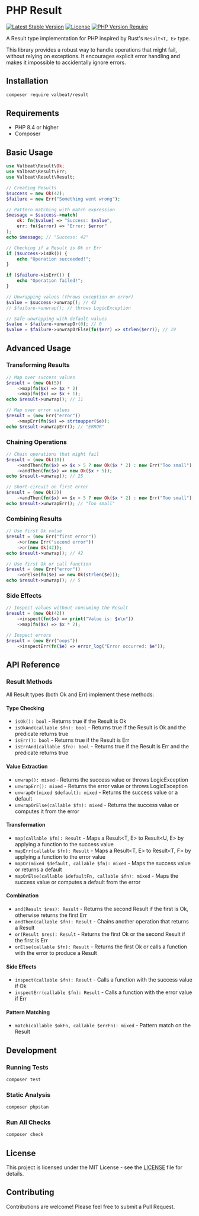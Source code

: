 # PHP Result

[![Latest Stable Version](https://poser.pugx.org/valbeat/result/v)](https://packagist.org/packages/valbeat/result)
[![License](https://poser.pugx.org/valbeat/result/license)](https://packagist.org/packages/valbeat/result)
[![PHP Version Require](https://poser.pugx.org/valbeat/result/require/php)](https://packagist.org/packages/valbeat/result)

A Result type implementation for PHP inspired by Rust's `Result<T, E>` type.

This library provides a robust way to handle operations that might fail, without relying on exceptions. It encourages explicit error handling and makes it impossible to accidentally ignore errors.

## Installation

```bash
composer require valbeat/result
```

## Requirements

- PHP 8.4 or higher
- Composer

## Basic Usage

```php
use Valbeat\Result\Ok;
use Valbeat\Result\Err;
use Valbeat\Result\Result;

// Creating Results
$success = new Ok(42);
$failure = new Err("Something went wrong");

// Pattern matching with match expression
$message = $success->match(
    ok: fn($value) => "Success: $value",
    err: fn($error) => "Error: $error"
);
echo $message; // "Success: 42"

// Checking if a Result is Ok or Err
if ($success->isOk()) {
    echo "Operation succeeded!";
}

if ($failure->isErr()) {
    echo "Operation failed!";
}

// Unwrapping values (throws exception on error)
$value = $success->unwrap(); // 42
// $failure->unwrap(); // throws LogicException

// Safe unwrapping with default values
$value = $failure->unwrapOr(0); // 0
$value = $failure->unwrapOrElse(fn($err) => strlen($err)); // 19
```

## Advanced Usage

### Transforming Results

```php
// Map over success values
$result = (new Ok(5))
    ->map(fn($x) => $x * 2)
    ->map(fn($x) => $x + 1);
echo $result->unwrap(); // 11

// Map over error values
$result = (new Err("error"))
    ->mapErr(fn($e) => strtoupper($e));
echo $result->unwrapErr(); // "ERROR"
```

### Chaining Operations

```php
// Chain operations that might fail
$result = (new Ok(10))
    ->andThen(fn($x) => $x > 5 ? new Ok($x * 2) : new Err("Too small"))
    ->andThen(fn($x) => new Ok($x + 5));
echo $result->unwrap(); // 25

// Short-circuit on first error
$result = (new Ok(2))
    ->andThen(fn($x) => $x > 5 ? new Ok($x * 2) : new Err("Too small"));
echo $result->unwrapErr(); // "Too small"
```

### Combining Results

```php
// Use first Ok value
$result = (new Err("first error"))
    ->or(new Err("second error"))
    ->or(new Ok(42));
echo $result->unwrap(); // 42

// Use first Ok or call function
$result = (new Err("error"))
    ->orElse(fn($e) => new Ok(strlen($e)));
echo $result->unwrap(); // 5
```

### Side Effects

```php
// Inspect values without consuming the Result
$result = (new Ok(42))
    ->inspect(fn($x) => print("Value is: $x\n"))
    ->map(fn($x) => $x * 2);

// Inspect errors
$result = (new Err("oops"))
    ->inspectErr(fn($e) => error_log("Error occurred: $e"));
```

## API Reference

### Result Methods

All Result types (both Ok and Err) implement these methods:

#### Type Checking
- `isOk(): bool` - Returns true if the Result is Ok
- `isOkAnd(callable $fn): bool` - Returns true if the Result is Ok and the predicate returns true
- `isErr(): bool` - Returns true if the Result is Err
- `isErrAnd(callable $fn): bool` - Returns true if the Result is Err and the predicate returns true

#### Value Extraction
- `unwrap(): mixed` - Returns the success value or throws LogicException
- `unwrapErr(): mixed` - Returns the error value or throws LogicException
- `unwrapOr(mixed $default): mixed` - Returns the success value or a default
- `unwrapOrElse(callable $fn): mixed` - Returns the success value or computes it from the error

#### Transformation
- `map(callable $fn): Result` - Maps a Result<T, E> to Result<U, E> by applying a function to the success value
- `mapErr(callable $fn): Result` - Maps a Result<T, E> to Result<T, F> by applying a function to the error value
- `mapOr(mixed $default, callable $fn): mixed` - Maps the success value or returns a default
- `mapOrElse(callable $defaultFn, callable $fn): mixed` - Maps the success value or computes a default from the error

#### Combination
- `and(Result $res): Result` - Returns the second Result if the first is Ok, otherwise returns the first Err
- `andThen(callable $fn): Result` - Chains another operation that returns a Result
- `or(Result $res): Result` - Returns the first Ok or the second Result if the first is Err
- `orElse(callable $fn): Result` - Returns the first Ok or calls a function with the error to produce a Result

#### Side Effects
- `inspect(callable $fn): Result` - Calls a function with the success value if Ok
- `inspectErr(callable $fn): Result` - Calls a function with the error value if Err

#### Pattern Matching
- `match(callable $okFn, callable $errFn): mixed` - Pattern match on the Result

## Development

### Running Tests
```bash
composer test
```

### Static Analysis
```bash
composer phpstan
```

### Run All Checks
```bash
composer check
```

## License

This project is licensed under the MIT License - see the [LICENSE](LICENSE) file for details.

## Contributing

Contributions are welcome! Please feel free to submit a Pull Request.